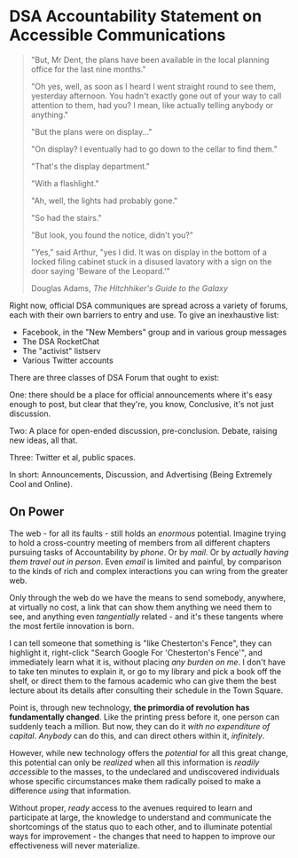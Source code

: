 # DSA Accountability Statement on Accessible Communications

> "But, Mr Dent, the plans have been available in the local planning office for the last nine months."
>
> "Oh yes, well, as soon as I heard I went straight round to see them, yesterday afternoon. You hadn't exactly gone out of your way to call attention to them, had you? I mean, like actually telling anybody or anything."
>
> "But the plans were on display..."
>
> "On display? I eventually had to go down to the cellar to find them."
>
> "That's the display department."
>
> "With a flashlight."
>
> "Ah, well, the lights had probably gone."
>
> "So had the stairs."
>
> "But look, you found the notice, didn't you?"
>
> "Yes," said Arthur, "yes I did. It was on display in the bottom of a locked filing cabinet stuck in a disused lavatory with a sign on the door saying 'Beware of the Leopard.'"
>
> Douglas Adams, *The Hitchhiker's Guide to the Galaxy*

Right now, official DSA communiques are spread across a variety of forums, each with their own barriers to entry and use. To give an inexhaustive list:

- Facebook, in the "New Members" group and in various group messages
- The DSA RocketChat
- The "activist" listserv
- Various Twitter accounts

There are three classes of DSA Forum that ought to exist:

One: there should be a place for official announcements where it's easy enough to post, but clear that they're, you know, Conclusive, it's not just discussion.

Two: A place for open-ended discussion, pre-conclusion. Debate, raising new ideas, all that.

Three: Twitter et al, public spaces.

In short: Announcements, Discussion, and Advertising (Being Extremely Cool and Online).

## On Power

The web - for all its faults - still holds an *enormous* potential. Imagine trying to hold a cross-country meeting of members from all different chapters pursuing tasks of Accountability by _phone_. Or by _mail_. Or by _actually having them travel out in person_. Even *email* is limited and painful, by comparison to the kinds of rich and complex interactions you can wring from the greater web.

Only through the web do we have the means to send somebody, anywhere, at virtually no cost, a link that can show them anything we need them to see, and anything even _tangentially_ related - and it's these tangents where the most fertile innovation is born.

I can tell someone that something is "like Chesterton's Fence", they can highlight it, right-click "Search Google For 'Chesterton's Fence'", and immediately learn what it is, without placing _any burden on me_. I don't have to take ten minutes to explain it, or go to my library and pick a book off the shelf, or direct them to the famous academic who can give them the best lecture about its details after consulting their schedule in the Town Square.

Point is, through new technology, **the primordia of revolution has fundamentally changed**. Like the printing press before it, one person can suddenly teach a million. But now, they can do it _with no expenditure of capital_. _Anybody_ can do this, and can direct others within it, _infinitely_.

However, while new technology offers the *potential* for all this great change, this potential can only be *realized* when all this information is *readily accessible* to the masses, to the undeclared and undiscovered individuals whose specific circumstances make them radically poised to make a difference *using* that information.

Without proper, *ready* access to the avenues required to learn and participate at large, the knowledge to understand and communicate the shortcomings of the status quo to each other, and to illuminate potential ways for improvement - the changes that need to happen to improve our effectiveness will never materialize.
